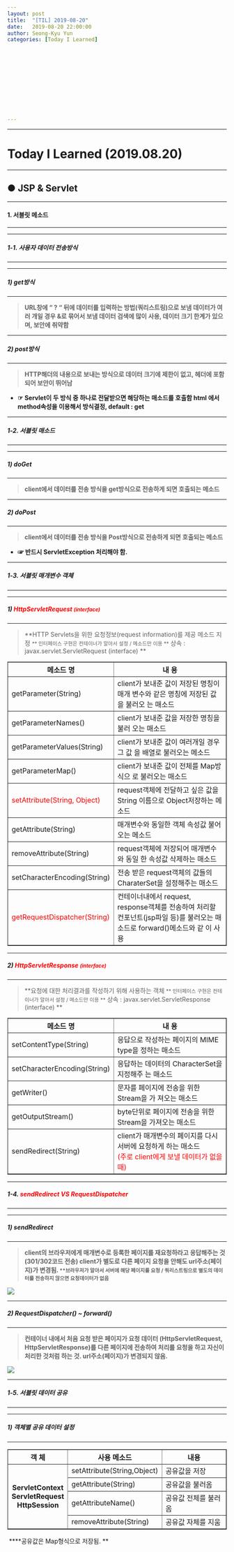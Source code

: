 ```yaml
---
layout: post
title:  "[TIL] 2019-08-20"
date:   2019-08-20 22:00:00
author: Seong-Kyu Yun
categories: [Today I Learned]












---
```


------

# Today I Learned (2019.08.20)







------

## ● JSP & Servlet



------

#### 1.  서블릿 메소드

------



------

##### 1-1. 사용자 데이터 전송방식

------



---

##### 1) get방식

---

> **URL창에 “ ? “ 뒤에 데이터를 입력하는 방법(쿼리스트링)으로 보냄
> 데이터가 여러 개일 경우 &로 묶어서 보냄
> 데이터 검색에 많이 사용, 데이터 크기 한계가 있으며, 보안에 취약함**







------

##### 2) post방식

---

> **HTTP해더의 내용으로 보내는 방식으로 데이터 크기에 제한이 없고, 헤더에
> 포함되어 보안이 뛰어남**



- **☞ Servlet이 두 방식 중 하나로 전달받으면 해당하는 매소드를 호출함
  html 에서 method속성을 이용해서 방식결정, default : get**









------

##### 1-2. 서블릿 매소드

------



------

##### 1) doGet

------

> **client에서 데이터를 전송 방식을 get방식으로 전송하게 되면 호출되는
> 메소드**





------

##### 2) doPost

---

> **client에서 데이터를 전송 방식을 Post방식으로 전송하게 되면 호출되는
> 메소드**

- **☞ 반드시 ServletException 처리해야 함.**







------

##### 1-3. 서블릿 매개변수 객체

------



----

##### 1) <span style="color:red">HttpServletRequest <small>(interface)</small></span>

----

> **HTTP Servlets을 위한 요청정보(request information)를 제공 메소드 지정
>     		<small>&#42;&#42; 인터페이스 구현은 컨테이너가 알아서 설정 / 메소드만 이용 &#42;&#42;</small>
> 상속 : javax.servlet.ServletRequest (interface) **

<table border="1">
    <tr>
        <th>메소드 명</th>
        <th>내 용</th>
    </tr>
    <tr>
        <td>getParameter(String)</td>
        <td>client가 보내준 값이 저장된 명칭이 매개
            변수와 같은 명칭에 저장된 값을 불러오
            는 매소드</td>
    </tr>
    <tr>
        <td>getParameterNames()</td>
        <td>client가 보내준 값을 저장한 명칭을 불러
            오는 매소드</td>
    </tr>
    <tr>
        <td>getParameterValues(String)</td>
        <td>client가 보내준 값이 여러개일 경우 그 값
            을 배열로 불러오는 메소드</td>
    </tr>
    <tr>
        <td>getParameterMap()</td>
        <td>client가 보내준 값이 전체를 Map방식으
            로 불러오는 매소드</td>
    </tr>
    <tr>
        <td><span style="color:red">setAttribute(String, Object)</span></td>
        <td>request객체에 전달하고 싶은 값을 String
            이름으로 Object저장하는 메소드</td>
    </tr>
    <tr>
        <td>getAttribute(String)</td>
        <td>매개변수와 동일한 객체 속성값 불어오는
            메소드</td>
    </tr>
    <tr>
        <td>removeAttribute(String)</td>
        <td>request객체에 저장되어 매개변수와 동일
            한 속성값 삭제하는 매소드</td>
    </tr>
    <tr>
        <td>setCharacterEncoding(String)</td>
        <td>전송 받은 request객체의 값들의
            CharaterSet을 설정해주는 매소드</td>
    </tr>
    <tr>
        <td><span style="color:red">getRequestDispatcher(String)</span></td>
        <td>컨테이너내에서 request, response객체를
            전송하여 처리할 컨포넌트(jsp파일 등)를
            불러오는 매소드로 forward()메소드와 같
            이 사용</td>
    </tr>
</table>







------

##### 2) <span style="color:red">HttpServletResponse <small>(interface)</small></span>

----

> **요청에 대한 처리결과를 작성하기 위해 사용하는 객체
>   		<small>&#42;&#42; 인터페이스 구현은 컨테이너가 알아서 설정 / 메소드만 이용 &#42;&#42;</small>
> 상속 : javax.servlet.ServletResponse (interface) **

<table border="1">
    <tr>
        <th>메소드 명</th>
        <th>내 용</th>
    </tr>
    <tr>
        <td>setContentType(String)</td>
        <td>응답으로 작성하는 페이지의 MIME type을
            정하는 매소드</td>
    </tr>
    <tr>
        <td>setCharacterEncoding(String)</td>
        <td>응답하는 데이터의 CharacterSet을 지정해주
            는 매소드</td>
    </tr>
    <tr>
        <td>getWriter()</td>
        <td>문자를 페이지에 전송을 위한 Stream을 가
            져오는 매소드</td>
    </tr>
    <tr>
        <td>getOutputStream()</td>
        <td>byte단위로 페이지에 전송을 위한 Stream을
            가져오는 매소드</td>
    </tr>
    <tr>
        <td>sendRedirect(String)</td>
        <td>client가 매개변수의 페이지를 다시 서버에
            요청하게 하는 매소드<br/>
            <span style="color:red">(주로 client에게 보낼 데이터가 없을 때)</span></td>
    </tr>
</table>





------

##### 1-4. <span style="color:red">sendRedirect VS RequestDispatcher</span>

------



------

##### 1) sendRedirect

---

> **client의 브라우저에게 매개변수로 등록한 페이지를 재요청하라고
> 응답해주는 것(301/302코드 전송) client가 별도로 다른 페이지 요청을
> 안해도 url주소(페이지)가 변경됨. 
> <small>&#42;&#42;브라우저가 알아서 서버에 해당 페이지를 요청 / 쿼리스트링으로 별도의
> 데이터를 전송하지 않으면 요청데이터가 없음</small>**

![](C:\git\reviday.github.io\_posts\images\2019\sendRedirect.PNG)





------

##### 2) RequestDispatcher() ~ forward()

---

> **컨테이너 내에서 처음 요청 받은 페이지가 요청 데이터
> (HttpServletRequest, HttpServletResponse)를 다른 페이지에 전송하여
> 처리를 요청을 하고 자신이 처리한 것처럼 하는 것. 
> url주소(페이지)가 변경되지 않음.**

![](C:\git\reviday.github.io\_posts\images\2019\RequestDispatcher.png)





------

##### 1-5. 서블릿 데이터 공유

------



------

##### 1) 객체별 공유 데이터 설정

---

<table border="1">
    <tr>
        <th>객 체</th>
        <th>사용 메소드</th>
        <th>내용</th>
    </tr>
    <tr>
        <th rowspan="4">ServletContext<br/>
            ServletRequest<br/>
            HttpSession</th>
        <td>setAttribute(String,Object)</td>
        <td>공유값을 저장</td>
    </tr>
    <tr>
        <td>getAttribute(String) </td>
        <td>공유값을 불러옴</td>
    </tr>
    <tr>
        <td>getAttributeName()</td>
        <td>공유값 전체를 불러옴</td>
    </tr>
    <tr>
        <td>removeAttribute(String)</td>
        <td>공유값 자체를 지움</td>
    </tr>
</table>

​      **&#42;&#42;공유값은 Map형식으로 저장됨. **

